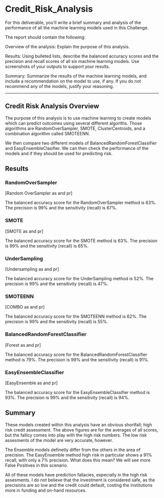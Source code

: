 # Credit_Risk_Analysis

For this deliverable, you’ll write a brief summary and analysis of the performance of all the machine learning models used in this Challenge.

The report should contain the following:

Overview of the analysis: Explain the purpose of this analysis.

Results: Using bulleted lists, describe the balanced accuracy scores and the precision and recall scores of all six machine learning models. 
Use screenshots of your outputs to support your results.

Summary: Summarize the results of the machine learning models, and include a recommendation on the model to use, if any. If you do not 
recommend any of the models, justify your reasoning.

-----------------------------------------------------------------------------------

## Credit Risk Analysis Overview

The purpose of this analysis is to use machine learning to create models which can predict outcomes using several different algoriths. Those 
algorithms are RandomOverSampler, SMOTE, ClusterCentroids, and a combination algorithm called SMOTEENN.

We then compare two different models of BalancedRandomForestClassifier and EasyEnsembleClasifier. We can then check the performance of the models 
and if they should be used for predicting risk.


## Results

### RandomOverSampler

[Random OverSampler as and pr]

The balanced accuracy score for the RandomOverSampler method is 63%.
The precision is 99% and the sensitivity (recall) is 67%.


### SMOTE

[SMOTE as and pr]

The balanced accuracy score for the SMOTE method is 63%.
The precision is 99% and the sensitivity (recall) is 65%.


### UnderSampling

[Undersampling as and pr]

The balanced accuracy score for the UnderSampling method is 52%.
The precision is 99% and the sensitivity (recall) is 47%.


### SMOTEENN

[COMBO as and pr]

The balanced accuracy score for the SMOTEENN method is 62%.
The precision is 99% and the sensitivity (recall) is 55%.


### BalancedRandomForestClassifier

[Forest as and pr]

The balanced accuracy score for the BalancedRandomForestClassifier method is 79%.
The precision is 99% and the sensitivity (recall) is 91%.


### EasyEnsembleClassifier

[EasyEnsemble as and pr]

The balanced accuracy score for the EasyEnsembleClassifier method is 93%.
The precision is 99% and the sensitivity (recall) is 94%.


## Summary

These models created within this analysis have an obvious shortfall; high risk credit assessment. The above figures are for the 
averages of all scores, but the fallicy comes into play with the high risk numbers. The low risk assesments of the model are very 
accurate, however.

The Ensemble models definetly differ from the others in the area of precision. The EasyEnsemble method high risk in particular shows a 
91% recall, with only a 7% precision. What does this mean? We will see more False Positives in this scenario.

All of these models have prediction fallacies, expecially in the high risk assesments. I do not believe that the investment is considered safe, 
as the precisions are so low and the credit could default, costing the institutions more in funding and on-hand resources.